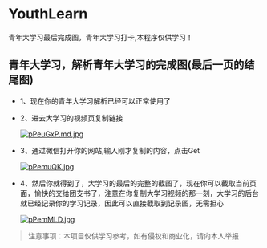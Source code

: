 # YouthLearn
青年大学习最后完成图，青年大学习打卡,本程序仅供学习！
## 青年大学习，解析青年大学习的完成图(最后一页的结尾图)


- 1、现在你的青年大学习解析已经可以正常使用了

- 2、进去大学习的视频页复制链接

  [![pPeuGxP.md.jpg](https://s1.ax1x.com/2023/08/09/pPeuGxP.md.jpg)](https://imgse.com/i/pPeuGxP)

- 3、通过微信打开你的网站,输入刚才复制的内容，点击Get

  [![pPemuQK.jpg](https://s1.ax1x.com/2023/08/09/pPemuQK.jpg)](https://imgse.com/i/pPemuQK)

- 4、然后你就得到了，大学习的最后的完整的截图了，现在你可以截取当前页面，愉快的交给团支书了，注意在你复制大学习视频的那一刻，大学习的后台就已经记录你的学习记录，因此可以直接截取到记录图，无需担心

  [![pPemMLD.jpg](https://s1.ax1x.com/2023/08/09/pPemMLD.jpg)](https://imgse.com/i/pPemMLD)




> 注意事项：本项目仅供学习参考，如有侵权和商业化，请向本人举报
